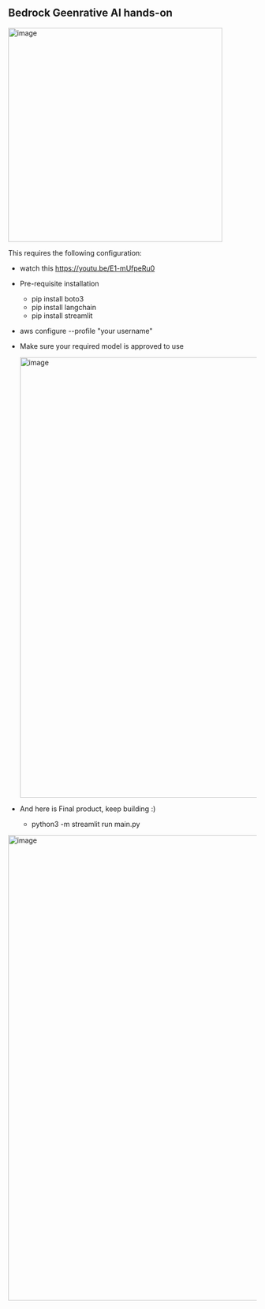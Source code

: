 ## Bedrock Geenrative AI hands-on
<img width="434" alt="image" src="https://github.com/ragerumal/Bedrock-Chatbot/assets/126337647/b3e76916-878d-46b4-996d-87cac4463660">

This requires the following configuration:

- watch this https://youtu.be/E1-mUfpeRu0
- Pre-requisite installation
   - pip install boto3
   - pip install langchain
   - pip install streamlit
- aws configure --profile "your username"
- Make sure your required model is approved to use

  <img width="893" alt="image" src="https://github.com/ragerumal/Bedrock-Chatbot/assets/126337647/bdcf4612-f1ab-475f-a5d2-555cba56b636">

- And here is Final product, keep building :)
    - python3 -m streamlit run main.py
<img width="944" alt="image" src="https://github.com/ragerumal/Bedrock-Chatbot/assets/126337647/574d7767-c3a7-404a-ba64-4d1b95b93dc1">
